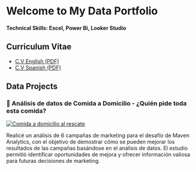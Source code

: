 # Welcome to My Data Portfolio

#### Technical Skills: Excel, Power Bi, Looker Studio

## Curriculum Vitae						       		
- [C.V English (PDF)](files/cv2.pdf)
- [C.V Spanish (PDF)](files/cv1.pdf)

## Data Projects
### 🍔 Análisis de datos de Comida a Domicilio - ¿Quién pide toda esta comida?
[![Comida a domicilio al rescate](https://raw.githubusercontent.com/estebangrisales/estebangrisales.github.io/main/images/giphy.gif)](https://www.linkedin.com/pulse/comida-domicilio-al-rescate-esteban-grisales-twltc/?trackingId=ViH8lY%2BVQrOeurRtB%2F%2FNXg%3D%3D)

Realicé un análisis de 6 campañas de marketing para el desafío de Maven Analytics, con el objetivo de demostrar cómo se pueden mejorar los resultados de las campañas basándose en el análisis de datos. El estudio permitió identificar oportunidades de mejora y ofrecer información valiosa para futuras decisiones de marketing.
